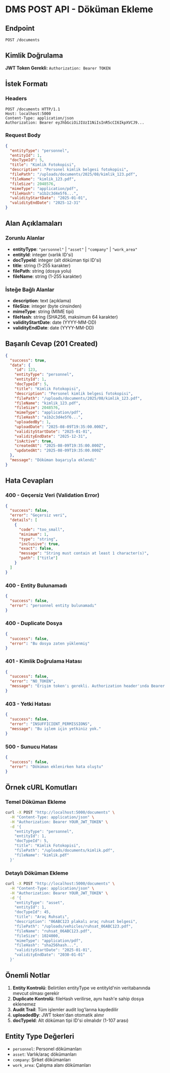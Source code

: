 # DMS POST API - Döküman Ekleme

## Endpoint
```
POST /documents
```

## Kimlik Doğrulama
**JWT Token Gerekli:** `Authorization: Bearer TOKEN`

## İstek Formatı

### Headers
```http
POST /documents HTTP/1.1
Host: localhost:5000
Content-Type: application/json
Authorization: Bearer eyJhbGciOiJIUzI1NiIsInR5cCI6IkpXVCJ9...
```

### Request Body
```json
{
  "entityType": "personnel",
  "entityId": 1,
  "docTypeId": 5,
  "title": "Kimlik Fotokopisi",
  "description": "Personel kimlik belgesi fotokopisi",
  "filePath": "/uploads/documents/2025/08/kimlik_123.pdf",
  "fileName": "kimlik_123.pdf",
  "fileSize": 2048576,
  "mimeType": "application/pdf",
  "fileHash": "a1b2c3d4e5f6...",
  "validityStartDate": "2025-01-01",
  "validityEndDate": "2025-12-31"
}
```

## Alan Açıklamaları

### Zorunlu Alanlar
- **entityType**: `"personnel"` | `"asset"` | `"company"` | `"work_area"`
- **entityId**: integer (varlık ID'si)
- **docTypeId**: integer (alt döküman tipi ID'si)
- **title**: string (1-255 karakter)
- **filePath**: string (dosya yolu)
- **fileName**: string (1-255 karakter)

### İsteğe Bağlı Alanlar
- **description**: text (açıklama)
- **fileSize**: integer (byte cinsinden)
- **mimeType**: string (MIME tipi)
- **fileHash**: string (SHA256, maksimum 64 karakter)
- **validityStartDate**: date (YYYY-MM-DD)
- **validityEndDate**: date (YYYY-MM-DD)

## Başarılı Cevap (201 Created)

```json
{
  "success": true,
  "data": {
    "id": 123,
    "entityType": "personnel",
    "entityId": 1,
    "docTypeId": 5,
    "title": "Kimlik Fotokopisi",
    "description": "Personel kimlik belgesi fotokopisi",
    "filePath": "/uploads/documents/2025/08/kimlik_123.pdf",
    "fileName": "kimlik_123.pdf",
    "fileSize": 2048576,
    "mimeType": "application/pdf",
    "fileHash": "a1b2c3d4e5f6...",
    "uploadedBy": 1,
    "uploadDate": "2025-08-09T19:35:00.000Z",
    "validityStartDate": "2025-01-01",
    "validityEndDate": "2025-12-31",
    "isActive": true,
    "createdAt": "2025-08-09T19:35:00.000Z",
    "updatedAt": "2025-08-09T19:35:00.000Z"
  },
  "message": "Döküman başarıyla eklendi"
}
```

## Hata Cevapları

### 400 - Geçersiz Veri (Validation Error)
```json
{
  "success": false,
  "error": "Geçersiz veri",
  "details": [
    {
      "code": "too_small",
      "minimum": 1,
      "type": "string",
      "inclusive": true,
      "exact": false,
      "message": "String must contain at least 1 character(s)",
      "path": ["title"]
    }
  ]
}
```

### 400 - Entity Bulunamadı
```json
{
  "success": false,
  "error": "personnel entity bulunamadı"
}
```

### 400 - Duplicate Dosya
```json
{
  "success": false,
  "error": "Bu dosya zaten yüklenmiş"
}
```

### 401 - Kimlik Doğrulama Hatası
```json
{
  "success": false,
  "error": "NO_TOKEN",
  "message": "Erişim token'ı gerekli. Authorization header'ında Bearer token gönderin."
}
```

### 403 - Yetki Hatası
```json
{
  "success": false,
  "error": "INSUFFICIENT_PERMISSIONS",
  "message": "Bu işlem için yetkiniz yok."
}
```

### 500 - Sunucu Hatası
```json
{
  "success": false,
  "error": "Döküman eklenirken hata oluştu"
}
```

## Örnek cURL Komutları

### Temel Döküman Ekleme
```bash
curl -X POST "http://localhost:5000/documents" \
  -H "Content-Type: application/json" \
  -H "Authorization: Bearer YOUR_JWT_TOKEN" \
  -d '{
    "entityType": "personnel",
    "entityId": 1,
    "docTypeId": 5,
    "title": "Kimlik Fotokopisi",
    "filePath": "/uploads/documents/kimlik.pdf",
    "fileName": "kimlik.pdf"
  }'
```

### Detaylı Döküman Ekleme
```bash
curl -X POST "http://localhost:5000/documents" \
  -H "Content-Type: application/json" \
  -H "Authorization: Bearer YOUR_JWT_TOKEN" \
  -d '{
    "entityType": "asset",
    "entityId": 1,
    "docTypeId": 45,
    "title": "Araç Ruhsatı",
    "description": "06ABC123 plakalı araç ruhsat belgesi",
    "filePath": "/uploads/vehicles/ruhsat_06ABC123.pdf",
    "fileName": "ruhsat_06ABC123.pdf",
    "fileSize": 1024000,
    "mimeType": "application/pdf",
    "fileHash": "sha256hash...",
    "validityStartDate": "2025-01-01",
    "validityEndDate": "2030-01-01"
  }'
```

## Önemli Notlar

1. **Entity Kontrolü**: Belirtilen entityType ve entityId'nin veritabanında mevcut olması gerekir
2. **Duplicate Kontrolü**: fileHash verilirse, aynı hash'e sahip dosya eklenemez
3. **Audit Trail**: Tüm işlemler audit log'larına kaydedilir
4. **uploadedBy**: JWT token'dan otomatik alınır
5. **docTypeId**: Alt döküman tipi ID'si olmalıdır (1-107 arası)

## Entity Type Değerleri
- `personnel`: Personel dökümanları
- `asset`: Varlık/araç dökümanları  
- `company`: Şirket dökümanları
- `work_area`: Çalışma alanı dökümanları
